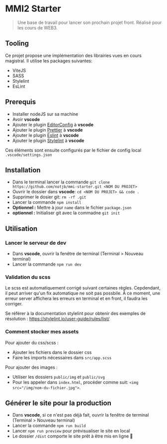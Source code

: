 # MMI2 Starter

> Une base de travail pour lancer son prochain projet front.
> Réalisé pour les cours de WEB3.

## Tooling

Ce projet propose une implémentation des librairies vues en cours magistral.
Il utilise les packages suivantes:

- ViteJS
- SASS
- Stylelint
- EsLint

## Prerequis

- Installer nodeJS sur sa machine
- Avoir **vscode**
- Ajouter le plugin [EditorConfig](https://marketplace.visualstudio.com/items?itemName=EditorConfig.EditorConfig) à **vscode**
- Ajouter le plugin [Prettier](https://marketplace.visualstudio.com/items?itemName=esbenp.prettier-vscode) à **vscode**
- Ajouter le plugin [Eslint](https://marketplace.visualstudio.com/items?itemName=dbaeumer.vscode-eslint) à **vscode**
- Ajouter le plugin [Stylelint](https://marketplace.visualstudio.com/items?itemName=stylelint.vscode-stylelint) à **vscode**

Ces éléments sont ensuite configurés par le fichier de config local `.vscode/settings.json`

## Installation

- Dans le terminal lancer la commande `git clone https://github.com/notjb/mmi-starter.git <NOM DU PROJET>`
- Ouvrir le dossier dans **vscode**: `cd <NOM DU PROJET> && code .`
- Supprimer le dosier git: `rm -rf .git`
- Lancer la commande `npm install`
- **Optionnel :** Mettre à jour `name` dans le fichier `package.json`
- **optionnel :** Initialiser git avec la commadne `git init`

## Utilisation

### Lancer le serveur de dev

- Dans **vscode**, ouvrir la fenêtre de terminal (Terminal > Nouveau terminal)
- Lancer la commande `npm run dev`

### Validation du scss

Le scss est automatiquement corrigé suivant certaines règles.
Cepdendant, il peut arriver qu'un fix automatique ne soit pas possbile. À ce moment, une erreur server affichera les erreurs en terminal et en front, il faudra les corriger.

Se référer à la documentation stylelint pour obtenir des exemples de résolution : https://stylelint.io/user-guide/rules/list/

### Comment stocker mes assets

Pour ajouter du css/scss :

- Ajouter les fichiers dans le dossier css
- Faire les imports nécessaires dans `src/app.scss`

Pour ajouter des images :

- Utiliser les dossiers `public/img` et `public/svg`
- Pour les appeler dans `index.html`, procéder comme suit: `<img src="/img/nom-du-fichier.jpg">`.

## Générer le site pour la production

- Dans **vscode**, si ce n'est pas déjà fait, ouvrir la fenêtre de terminal (Terminal > Nouveau terminal)
- Lancer la commande `npm run build`
- Lancer `npm run preview` pour prévisualiser le site en local
- Le dossier `/dist` comporte le site prêt à être mis en ligne 🎉
